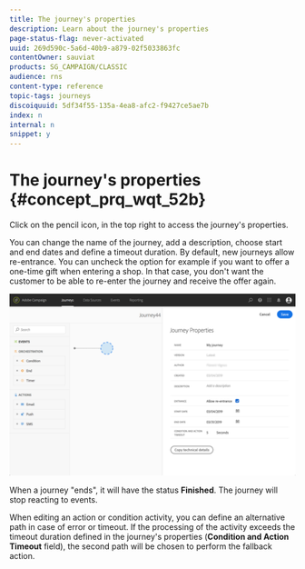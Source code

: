 ```yaml
---
title: The journey's properties
description: Learn about the journey's properties
page-status-flag: never-activated
uuid: 269d590c-5a6d-40b9-a879-02f5033863fc
contentOwner: sauviat
products: SG_CAMPAIGN/CLASSIC
audience: rns
content-type: reference
topic-tags: journeys
discoiquuid: 5df34f55-135a-4ea8-afc2-f9427ce5ae7b
index: n
internal: n
snippet: y
---
```



# The journey's properties {#concept_prq_wqt_52b}

Click on the pencil icon, in the top right to access the journey's properties.

You can change the name of the journey, add a description, choose start and end dates and define a timeout duration. By default, new journeys allow re-entrance. You can uncheck the option for example if you want to offer a one-time gift when entering a shop. In that case, you don't want the customer to be able to re-enter the journey and receive the offer again.

 ![](../assets/journey32.png)

When a journey "ends", it will have the status **Finished**. The journey will stop reacting to events. 

When editing an action or condition activity, you can define an alternative path in case of error or timeout. If the processing of the activity exceeds the timeout duration defined in the journey's properties (**Condition and Action Timeout** field), the second path will be chosen to perform the fallback action.
